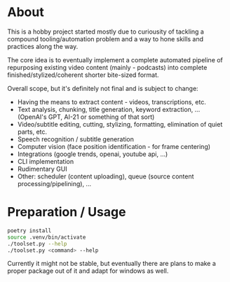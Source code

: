 # About
This is a hobby project started mostly due to curiousity of tackling a compound tooling/automation problem and a way to hone skills and practices along the way.

The core idea is to eventually implement a complete automated pipeline of repurposing existing video content (mainly - podcasts) into complete finished/stylized/coherent shorter bite-sized format.

Overall scope, but it's definitely not final and is subject to change:
- Having the means to extract content - videos, transcriptions, etc.
- Text analysis, chunking, title generation, keyword extraction, ... (OpenAI's GPT, AI-21 or something of that sort)
- Video/subtitle editing, cutting, stylizing, formatting, elimination of quiet parts, etc.
- Speech recognition / subtitle generation
- Computer vision (face position identification - for frame centering)
- Integrations (google trends, openai, youtube api, ...)
- CLI implementation
- Rudimentary GUI
- Other: scheduler (content uploading), queue (source content processing/pipelining), ...

# Preparation / Usage
```bash
poetry install
source .venv/bin/activate
./toolset.py --help
./toolset.py <command> --help
```

Currently it might not be stable, but eventually there are plans to make a proper package out of it and adapt for windows as well.
